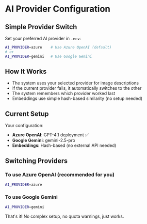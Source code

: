 # AI Provider Configuration

## Simple Provider Switch

Set your preferred AI provider in `.env`:

```bash
AI_PROVIDER=azure    # Use Azure OpenAI (default)
# or
AI_PROVIDER=gemini   # Use Google Gemini
```

## How It Works

- The system uses your selected provider for image descriptions
- If the current provider fails, it automatically switches to the other
- The system remembers which provider worked last
- Embeddings use simple hash-based similarity (no setup needed)

## Current Setup

Your configuration:
- **Azure OpenAI**: GPT-4.1 deployment ✅
- **Google Gemini**: gemini-2.5-pro
- **Embeddings**: Hash-based (no external API needed)

## Switching Providers

### To use Azure OpenAI (recommended for you)
```bash
AI_PROVIDER=azure
```

### To use Google Gemini
```bash
AI_PROVIDER=gemini
```

That's it! No complex setup, no quota warnings, just works.
